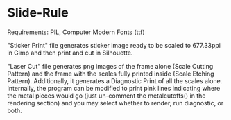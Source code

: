 # Slide-Rule
Requirements: PIL, Computer Modern Fonts (ttf)

"Sticker Print" file generates sticker image ready to be scaled to 677.33ppi in Gimp and then print and cut in Silhouette.

"Laser Cut" file generates png images of the frame alone (Scale Cutting Pattern) and the frame with the scales fully printed inside (Scale Etching Pattern). Additionally, it generates a Diagnostic Print of all the scales alone. Internally, the program can be modified to print pink lines indicating where the metal pieces would go (just un-comment the metalcutoffs() in the rendering section) and you may select whether to render, run diagnostic, or both.
